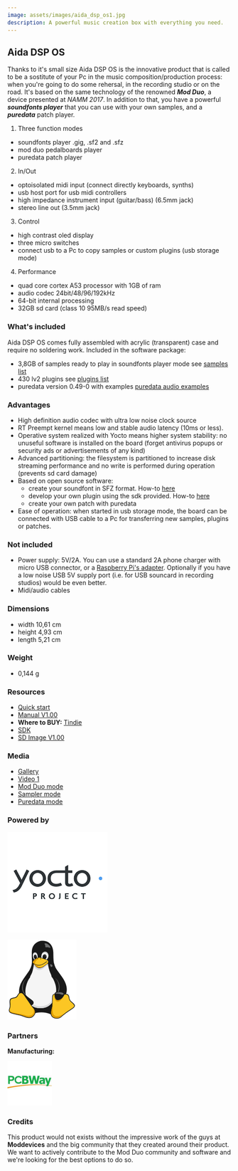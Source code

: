 ```yaml
---
image: assets/images/aida_dsp_os1.jpg
description: A powerful music creation box with everything you need.
---
```


## Aida DSP OS

Thanks to it's small size Aida DSP OS is the innovative product that is called to be a sostitute of your Pc in the music composition/production process: when you're going to do some rehersal, in the recording studio or on the road. It's based on the same
technology of the renowned _**Mod Duo**_, a device presented at _NAMM 2017_. In addition to that, you have a powerful
_**soundfonts player**_ that you can use with your own samples, and a _**puredata**_ patch player.

1. Three function modes
  * soundfonts player .gig, .sf2 and .sfz
  * mod duo pedalboards player
  * puredata patch player
2. In/Out
  * optoisolated midi input (connect directly keyboards, synths)
  * usb host port for usb midi controllers
  * high impedance instrument input (guitar/bass) (6.5mm jack)
  * stereo line out (3.5mm jack)
3. Control
  * high contrast oled display
  * three micro switches
  * connect usb to a Pc to copy samples or custom plugins (usb storage mode)
4. Performance
  * quad core cortex A53 processor with 1GB of ram
  * audio codec 24bit/48/96/192kHz
  * 64-bit internal processing
  * 32GB sd card (class 10 95MB/s read speed)

### What's included

Aida DSP OS comes fully assembled with acrylic (transparent) case and require no soldering work. Included in the software
package:
- 3,8GB of samples ready to play in soundfonts player mode see [samples list](https://drive.google.com/drive/folders/11b5uSavJboytXnDFgocN8cjFrTf7xIc7?usp=sharing)
- 430 lv2 plugins see [plugins list](https://drive.google.com/drive/folders/11b5uSavJboytXnDFgocN8cjFrTf7xIc7?usp=sharing)
- puredata version 0.49-0 with examples [puredata audio examples](https://drive.google.com/drive/folders/11b5uSavJboytXnDFgocN8cjFrTf7xIc7?usp=sharing)

### Advantages

- High definition audio codec with ultra low noise clock source
- RT Preempt kernel means low and stable audio latency (10ms or less).
- Operative system realized with Yocto means higher system stability: no unuseful software
is installed on the board (forget antivirus popups or security ads or advertisements of any kind)
- Advanced partitioning: the filesystem is partitioned to increase disk streaming performance and no write is performed during operation (prevents sd card damage)
- Based on open source software:
  * create your soundfont in SFZ format. How-to [here](howto_make_your_own_sfz_soundfont.md)
  * develop your own plugin using the sdk provided. How-to [here](howto_sdk_lv2_plugins.md)
  * create your own patch with puredata
- Ease of operation: when started in usb storage mode, the board can be connected with USB cable to a Pc for transferring new samples, plugins or patches.

### Not included

- Power supply: 5V/2A. You can use a standard 2A phone charger with micro USB connector, or a [Raspberry Pi's adapter](https://www.amazon.it/Aukru-Alimentatore-Raspberry-modello-Modello/dp/B01566WOAG/ref=sr_1_8?__mk_it_IT=%C3%85M%C3%85%C5%BD%C3%95%C3%91&keywords=raspberry+pi+supply&qid=1569943965&s=gateway&sr=8-8). Optionally if you
have a low noise USB 5V supply port (i.e. for USB souncard in recording studios) would be even better.
- Midi/audio cables

### Dimensions

- width 10,61 cm
- height 4,93 cm
- length 5,21 cm

### Weight

- 0,144 g

### Resources

- [Quick start]()
- [Manual V1.00](aida_dsp_os_manual.md)
- **Where to BUY:** [Tindie](https://www.tindie.com/products/Maxdsp/aida-dsp-os/)
- [SDK](https://drive.google.com/drive/folders/1hVDwNKM-71I9deZ_zFdNpo2buZoSFEat?usp=sharing)
- [SD Image V1.00]()

### Media

- [Gallery]()
- [Video 1](https://www.youtube.com)
- [Mod Duo mode](https://www.youtube.com)
- [Sampler mode](https://www.youtube.com)
- [Puredata mode](https://www.youtube.com)

### Powered by

![Yocto Project](assets/images/yocto_project_logo1.png)

![Linux](assets/images/tux_logo1.png)

### Partners

**Manufacturing:**

![PCBWay](assets/images/pcbway_logo1.jpeg)

### Credits

This product would not exists without the impressive work of the guys at **Moddevices**
and the big community that they created around their product. We want to actively contribute to the Mod Duo
community and software and we're looking for the best options to do so.
